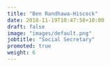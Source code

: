 ```yaml
---
title: "Ben Randhawa-Hiscock"
date: 2018-11-19T10:47:58+10:00
draft: false
image: "images/default.png"
jobtitle: "Social Secretary"
promoted: true
weight: 6
---
```


